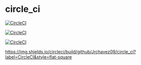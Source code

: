 # circle_ci


[![CircleCI](https://circleci.com/gh/Jrchavez09/circle_ci/test.svg?style=shield)](https://circleci.com/gh/Jrchavez09/circle_ci)


[![CircleCI](https://circleci.com/gh/NdagiStanley/python_app.svg?style=svg)](https://circleci.com/gh/NdagiStanley/python_app)


[![CircleCI](https://circleci.com/gh/Jrchavez09/circle_ci.svg?style=style=flat-square)](https://circleci.com/gh/Jrchavez09/circle_ci)

https://img.shields.io/circleci/build/github/Jrchavez09/circle_ci?label=CircleCI&style=flat-square
